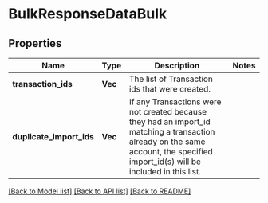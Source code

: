 # BulkResponseDataBulk

## Properties

Name | Type | Description | Notes
------------ | ------------- | ------------- | -------------
**transaction_ids** | **Vec<String>** | The list of Transaction ids that were created. | 
**duplicate_import_ids** | **Vec<String>** | If any Transactions were not created because they had an import_id matching a transaction already on the same account, the specified import_id(s) will be included in this list. | 

[[Back to Model list]](../README.md#documentation-for-models) [[Back to API list]](../README.md#documentation-for-api-endpoints) [[Back to README]](../README.md)


